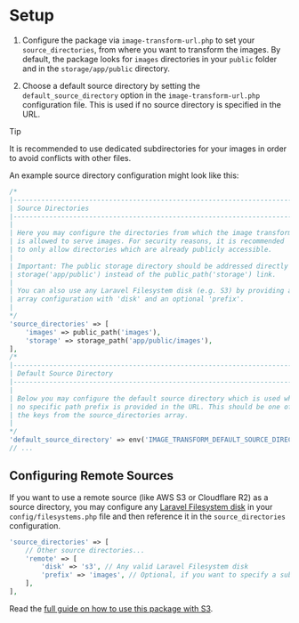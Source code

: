 # Setup

1. Configure the package via `image-transform-url.php` to set your `source_directories`, from where you want to transform the images. By default, the package looks for `images` directories in your `public` folder and in the `storage/app/public` directory.

2. Choose a default source directory by setting the `default_source_directory` option in the `image-transform-url.php` configuration file. This is used if no source directory is specified in the URL.

> [!TIP]
> It is recommended to use dedicated subdirectories for your images in order to avoid conflicts with other files.

An example source directory configuration might look like this:

```php
/*
|--------------------------------------------------------------------------
| Source Directories
|--------------------------------------------------------------------------
|
| Here you may configure the directories from which the image transformer
| is allowed to serve images. For security reasons, it is recommended
| to only allow directories which are already publicly accessible.
|
| Important: The public storage directory should be addressed directly via
| storage('app/public') instead of the public_path('storage') link.
|
| You can also use any Laravel Filesystem disk (e.g. S3) by providing an
| array configuration with 'disk' and an optional 'prefix'.
|
*/
'source_directories' => [
    'images' => public_path('images'),
    'storage' => storage_path('app/public/images'),
],
/*
|--------------------------------------------------------------------------
| Default Source Directory
|--------------------------------------------------------------------------
|
| Below you may configure the default source directory which is used when
| no specific path prefix is provided in the URL. This should be one of
| the keys from the source_directories array.
|
*/
'default_source_directory' => env('IMAGE_TRANSFORM_DEFAULT_SOURCE_DIRECTORY', 'images'),
// ...
```

## Configuring Remote Sources

If you want to use a remote source (like AWS S3 or Cloudflare R2) as a source directory, you may configure any [Laravel Filesystem disk](https://laravel.com/docs/filesystem#configuration) in your `config/filesystems.php` file and then reference it in the `source_directories` configuration.

```php
'source_directories' => [
    // Other source directories...
    'remote' => [
        'disk' => 's3', // Any valid Laravel Filesystem disk
        'prefix' => 'images', // Optional, if you want to specify a subdirectory
    ],
],
```

Read the [full guide on how to use this package with S3](/s3-usage).
